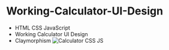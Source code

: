 
# Working-Calculator-UI-Design
- HTML CSS JavaScript
- Working Calculator UI Design  
- Claymorphism
![Calculator CSS JS](https://user-images.githubusercontent.com/96972017/151663754-0f661ddb-7535-4ae1-8eaa-0b9bf15689f4.PNG)

